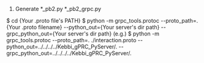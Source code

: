 1. Generate *_pb2.py *_pb2_grpc.py

$ cd {Your .proto file's PATH}
$ python -m grpc_tools.protoc --proto_path=. {Your .proto filename} --python_out={Your server's dir path} --grpc_python_out={Your server's dir path}
(e.g.)
$ python -m grpc_tools.protoc --proto_path=. ./interaction.proto --python_out=../../../../Kebbi_gPRC_PyServer/. --grpc_python_out=../../../../Kebbi_gPRC_PyServer/.
